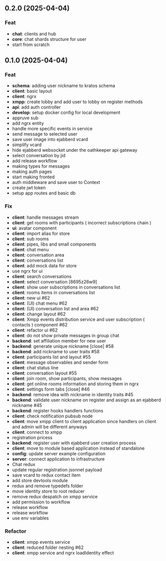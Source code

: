 ## 0.2.0 (2025-04-04)

### Feat

- **chat**: clients and hub
- **core**: chat shards structure for user
- start from scratch

## 0.1.0 (2025-04-04)

### Feat

- **schema**: adding user nickname to kratos schema
- **client**: basic layout
- **client**: ngrx
- **xmpp**: create lobby and add user to lobby on register methods
- **api**: add auth controller
- **develop**: setup docker config for local development
- appruve sub
- add ngrx entity
- handle more specific events in service
- send message to selected user
- save user image into ejabberd vcard
- simplify vcard
- hide ejabberd websocket under the oathkeeper api gateway
- select conversation by jid
- add release workflow
- making types for messages
- making auth pages
- start making fronted
- auth middleware and save user to Context
- create jwt token
- setup app routes and basic db

### Fix

- **client**: handle messages stream
- **client**: get rooms with participants ( incorrect subscriptions chain )
- **ui**: avatar component
- **client**: import alias for store
- **client**: sub rooms
- **client**: pipes, libs and small components
- **client**: chat menu
- **client**: conversation area
- **client**: conversations list
- **client**: add mock data for store
- use ngrx for ui
- **client**: search conversations
- **client**: select conversation [8695z26w9]
- **client**: show user subscriptions in conversations list
- **client**: rooms items in conversations list
- **client**: new ui #62
- **client**: (UI) chat menu #62
- **client**: (UI) conversation list and area #62
- **client**: change layout #62
- **client**: Xmpp events distribution service and user subscription ( contacts ) component #62
- **client**: refactor ui #62
- **client**: do not show private messages in group chat
- **backend**: set affiliation member for new user
- **backend**: generate unique nickname [close] #58
- **backend**: add nickname to user traits #58
- **client**: participants list and layout #55
- **client**: message observables and sender form
- **client**: chat status line
- **client**: conversation layout #55
- **client**: join room, show participants, show messages
- **client**: get online rooms information and storing them in ngrx
- **client**: settings form tabs [close] #46
- **backend**: remove idea with nickname in identity traits #45
- **backend**: validate user nickname on register and assign as an ejabberd nickname #45
- **backend**: register hooks handlers functions
- **client**: check notification pubsub node
- **client**: move xmpp client to client application since handlers on client and admin will be different anyways
- **client**: connect to xmpp
- registration pricess
- **backend**: register user with ejabberd user creation process
- **client**: move to module based application instead of standalone
- **config**: update server example configuration
- **server**: connect application to infrastructure
- Chat redux
- update regular registration jsonnet payload
- save vcard to redux contact item
- add store devtools module
- redux and remove typedefs folder
- move identity store to root reducer
- remove redux despatch on xmpp service
- add permission to workflow
- release workflow
- release workflow
- use env variables

### Refactor

- **client**: xmpp events service
- **client**: reduced folder nesting #62
- **client**: xmpp service and ngrx loadIdentity effect
